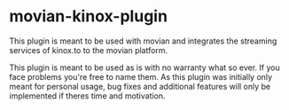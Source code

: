 # movian-kinox-plugin
This plugin is meant to be used with movian and integrates the streaming services of kinox.to to the movian platform. 

This plugin is meant to be used as is with no warranty what so ever. If you face problems you're free to name them.
As this plugin was initially only meant for personal usage, bug fixes and additional features will only be implemented if theres time and motivation.